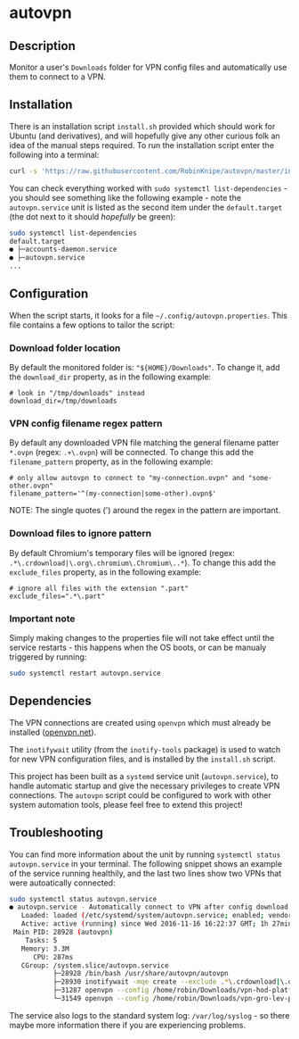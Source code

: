 # autovpn

## Description
Monitor a user's `Downloads` folder for VPN config files and automatically use them to connect to a VPN.

## Installation
There is an installation script `install.sh` provided which should work for Ubuntu (and derivatives), and will hopefully give any other curious folk an idea of the manual steps required.
To run the installation script enter the following into a terminal:
```bash
curl -s 'https://raw.githubusercontent.com/RobinKnipe/autovpn/master/install.sh' | sudo bash -s
```
You can check everything worked with `sudo systemctl list-dependencies` - you should see something like the following example - note the `autovpn.service` unit is listed as the second item under the `default.target` (the dot next to it should _hopefully_ be green):
```bash
sudo systemctl list-dependencies
default.target
● ├─accounts-daemon.service
● ├─autovpn.service
...
```

## Configuration
When the script starts, it looks for a file `~/.config/autovpn.properties`. This file contains a few options to tailor the script:

### Download folder location
By default the monitored folder is: `"${HOME}/Downloads"`. To change it, add the `download_dir` property, as in the following example:
```properties
# look in "/tmp/downloads" instead
download_dir=/tmp/downloads
```

### VPN config filename regex pattern
By default any downloaded VPN file matching the general filename patter `*.ovpn` (regex: `.+\.ovpn`) will be connected. To change this add the `filename_pattern` property, as in the following example:
```properties
# only allow autovpn to connect to "my-connection.ovpn" and "some-other.ovpn"
filename_pattern='^(my-connection|some-other).ovpn$'
```
NOTE: The single quotes (') around the regex in the pattern are important.

### Download files to ignore pattern
By default Chromium's temporary files will be ignored (regex: `.*\.crdownload|\.org\.chromium\.Chromium\..*`). To change this add the `exclude_files` property, as in the following example:
```properties
# ignore all files with the extension ".part"
exclude_files=".*\.part"
```

### Important note
Simply making changes to the properties file will not take effect until the service restarts - this happens when the OS boots, or can be manualy triggered by running:
```bash
sudo systemctl restart autovpn.service
```

## Dependencies
The VPN connections are created using `openvpn` which must already be installed ([openvpn.net](http://openvpn.net)).

The `inotifywait` utility (from the `inotify-tools` package) is used to watch for new VPN configuration files, and is installed by the `install.sh` script.

This project has been built as a `systemd` service unit (`autovpn.service`), to handle automatic startup and give the necessary privileges to create VPN connections. The `autovpn` script could be configured to work with other system automation tools, please feel free to extend this project!

## Troubleshooting
You can find more information about the unit by running `systemctl status autovpn.service` in your terminal. The following snippet shows an example of the service running healthily, and the last two lines show two VPNs that were autoatically connected:
```bash
sudo systemctl status autovpn.service
● autovpn.service - Automatically connect to VPN after config download
   Loaded: loaded (/etc/systemd/system/autovpn.service; enabled; vendor preset: enabled)
   Active: active (running) since Wed 2016-11-16 16:22:37 GMT; 1h 27min ago
 Main PID: 28928 (autovpn)
    Tasks: 5
   Memory: 3.3M
      CPU: 287ms
   CGroup: /system.slice/autovpn.service
           ├─28928 /bin/bash /usr/share/autovpn/autovpn
           ├─28930 inotifywait -mqe create --exclude .*\.crdownload|\.org\.chromium\.Chromium\..* /home/robin/Downloads
           ├─31287 openvpn --config /home/robin/Downloads/vpn-hod-platform-dev-20161116-1659.ovpn
           └─31549 openvpn --config /home/robin/Downloads/vpn-gro-lev-prod-20161116-1700.ovpn
```
The service also logs to the standard system log: `/var/log/syslog` - so there maybe more information there if you are experiencing problems.
